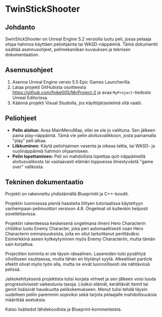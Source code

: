 # TwinStickShooter

## Johdanto
SwinStickShooter on Unreal Engine 5.2 versiolla luotu peli, jossa pelaaja ohjaa hahmoa käyttäen peliohjainta tai WASD-näppäimiä. Tämä dokumentti sisältää asennusohjeet, pelimekaniikan kuvauksen ja teknisen dokumentaation.

## Asennusohjeet
1. Asenna Unreal Engine versio 5.5 Epic Games Launcherilla.
2. Lataa projekti GitHubista osoitteesta https://github.com/fnike005/MyProject-2 ja avaa `MyProject`-tiedosto Unreal Editorissa.
3. Käännä projekti Visual Studiolla, jos käyttöjärjestelmä sitä vaatii.

## Peliohjeet
- **Pelin aloitus:** Avaa MainMenuMap, ellei se ole jo valittuna. Sen jälkeen paina play-näppäintä. Tämä vie pelin aloitusvalikkoon, josta painamalla "play" peli alkaa.
- **Liikkuminen:** Käytä peliohjaimen vasenta ja oikeaa tattia, tai WASD- ja nuolinäppäimiä hahmon ohjaamiseen.
- **Pelin lopettaminen:** Peli on mahdollista lopettaa quit-näppäimellä aloitusvalikosta tai vastaavasti elämän loppuessa ilmestyvästä "game over" valikosta. 

## Tekninen dokumentaatio
Projekti on rakennettu yhdistämällä Blueprintit ja C++-koodit.

Projektin luomisessa pieniä haasteita liittyen tutoriaalissa käytettyyn vanhempaan pelimoottori versioon 4.8. Ongelmat oli kuitenkin helposti sovellettavissa. 

Projektin rakenteessa keskeisenä ongelmana ilmeni Hero Characterin childiksi luotu Enemy Character, joka peri automaattisesti osan Hero Characterin ominaisuuksista, joita en ollut tarkoittanut perittäväksi. Esimerkkinä aseen kytkeytyminen myös Enemy Characteriin, mutta tämän sain korjattua. 

Projectilen toiminta ei ole täysin ideaalinen. Lasereiden tulsi pysähtyä viholliseen osuttaessa, mutta tähän en löytänyt syytä. Alkeelliset particle efektit olivat myös työn alla, mutta ne eivät luonnollisesti ole nähtävissä pelissä. 

Jatkokehityksenä projektista tulisi korjata virheet ja sen jälkeen voisi luoda progressiivisesti vaikeutuvia tasoja. Lisäksi elämät, kerättävät itemit tai gemit lisäisivät hauskuutta pelikokemukseen. Menut tulisi tehdä täysin uudelleen peliin paremmin sopiviksi sekä tarjota pelaajalle mahdollisuuksia määrittää asetuksia.

Katso lisätiedot lähdekoodista ja Blueprint-kommenteista.
